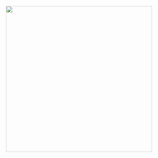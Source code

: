 <p align="center"><a href="https://laravel.com" target="_blank">
    <img src="[https://raw.githubusercontent.com/laravel/art/master/logo-lockup/5%20SVG/2%20CMYK/1%20Full%20Color/laravel-logolockup-cmyk-red.svg](https://imgbox.com/iTxUCaop)" width="400"></a></p>

